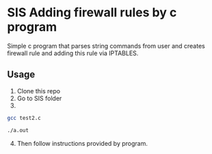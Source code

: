 # SIS Adding firewall rules by c program
Simple c program that parses string commands from user and creates firewall rule and adding this rule via IPTABLES.
## Usage
1) Clone this repo
2) Go to SIS folder
3) 
```bash
gcc test2.c
```
```bash
./a.out
```
4) Then follow instructions provided by program.